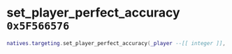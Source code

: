# set_player_perfect_accuracy `0x5F566576`

```lua
natives.targeting.set_player_perfect_accuracy(_player --[[ integer ]], _enabled --[[ boolean ]])
```